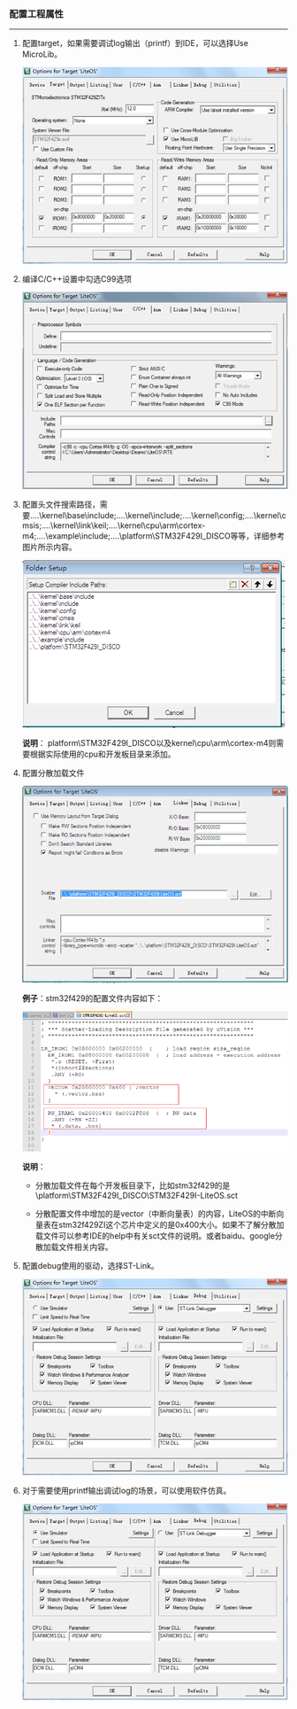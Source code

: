 <!-- order:12 -->
### 配置工程属性
---

1. 配置target，如果需要调试log输出（printf）到IDE，可以选择Use MicroLib。

    ![](./meta//keil/use_microlib.png)

2. 编译C/C++设置中勾选C99选项

    ![](./meta//keil/select_c99.png)

3. 配置头文件搜索路径，需要..\..\kernel\base\include;..\..\kernel\include;..\..\kernel\config;..\..\kernel\cmsis;..\..\kernel\link\keil;..\..\kernel\cpu\arm\cortex-m4;..\..\example\include;..\..\platform\STM32F429I_DISCO等等，详细参考图片所示内容。

    ![](./meta//keil/folder_setup.png)

    **说明**： platform\STM32F429I_DISCO以及kernel\cpu\arm\cortex-m4则需要根据实际使用的cpu和开发板目录来添加。

4. 配置分散加载文件

    ![](./meta//keil/conf_sct.png)

    **例子**：stm32f429的配置文件内容如下：

    ![](./meta//keil/sct_file.png)

     **说明**：
    - 分散加载文件在每个开发板目录下，比如stm32f429的是\platform\STM32F429I_DISCO\STM32F429I-LiteOS.sct

    - 分散配置文件中增加的是vector（中断向量表）的内容，LiteOS的中断向量表在stm32f429ZI这个芯片中定义的是0x400大小。如果不了解分散加载文件可以参考IDE的help中有关sct文件的说明。或者baidu、google分散加载文件相关内容。

5. 配置debug使用的驱动，选择ST-Link。

    ![](./meta//keil/conf_debug.png)


6. 对于需要使用printf输出调试log的场景，可以使用软件仿真。

    ![](./meta//keil/conf_debug_sim.png)

